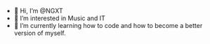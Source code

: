 - 👋 Hi, I’m @NGXT
- 👀 I’m interested in Music and IT
- 🌱 I’m currently learning how to code and how to become a better version of myself.

<!---
NGXT/NGXT is a ✨ special ✨ repository because its `README.md` (this file) appears on your GitHub profile.
You can click the Preview link to take a look at your changes.
--->
